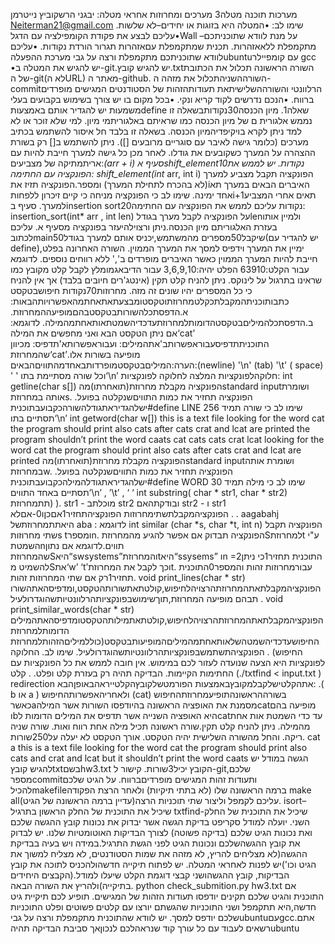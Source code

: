 מערכות תוכנה 
    מטלה3
מערכים ומחרוזות
אחראי מטלה: יבגני הרשקוביץ נייטרמן
Neiterman21@gmail.com
שימו לב:
•המטלה היא בזוגות או יחידים–לא שלשות.
•עליכם לבצע את פקודת הקומפילציה עם הדגלWall –על מנת לוודא שתוכניתכם
מתקמפלת ללאאזהרות. תכנית שמתקמפלת עםאזהרות תגרור הורדת נקודות.
•עליכם לוודא שתוכניתכם מתקמפלת ורצה על גבי מערכת ההפעלהubuntuעם קומפיילר
gcc
•יש להגיש את המטלה ב-git.יש להגיש קובץ.txtהשורה הראשונה תכלול את הכתובת של
ה-git(לא הURL) מאתר ה-github. השורההשניהתכלול את מזהה ה-commitהרלוונטי
והשורההשלישיתאת תעודותהזהות של הסטודנטים המגישים מופרדים ברווח.
•הנכם נדרשים לקוד קריא ונקי.
•בכל מקום בו יש צורך בשימוש בקבועים בעלי משמעות יש להגדיר אותם באמצעותdefine
שאלה1. מיון הכנסה30נקודותבשאלה זו נממש אלגורית ם של מיון הכנסה כמו שראיתם באלגוריתמי מיון. למי שלא זוכר או לא למד
ניתן לקרא בויקיפדיהמיון הכנסה.
בשאלה זו בלבד חל איסור להשתמש בכתיב מערכים (כלומר גישה לאיבר עם סוגריים מרובעים []). ניתן
להשתמש ב[] רק בשורת ההצהרה על המערך כשקובעים את גודלו. לאחר מכן כל גישה למערך חייבת
להיות עם אריתמתיקה של מצביעים:*(arr + i)
סעיף אshift_element10נקודות.
יש לממש את הפונקציה עם החתימה:
shift_element(int* arr, int i)
הפונקציה תקבל מצביע למערך (לא בהכרח לתחילת המערך) ומספר.הפונקציה תזיז אתiהאיברים
הבאים במערך תא אחד ימינה. שימו לב כי הפונקציה מניחה כי קיים זיכרון ללפחותi+1תאים אחרי
המצביע למערך.
סעיף בinsertion sort20נקודות
עליכם לממש את הפונקציה עם החתימה:
insertion_sort(int* arr , int len)
על הפונקציה לקבל מערך בגודלlenולמיין אותו בעזרת האלגוריתם מיון הכנסה.ניתן ורצוילהיעזר
בפונקציה מסעיף א.
עליכם לכתובmainשיקבל50מספרים מהמשתמש,יכניס אותם למערך בגודל50(יש להגדיר עם
define),ימיין את המערך וידפיס למסך את המערך הממוין.
השורה האחרונה בפלט חייבת להיות המערך הממוין כאשר האיברים מופרדים ב',' ללא רווחים נוספים.
לדוגמא עבור הקלט:63910
הפלט יהיה:3,6,9,10
עבור הדיבאגמומלץ לקבל קלט מקובץ כמו שראינו בתרגול על לינוקס.
ניתן להניח קלט תקין (אינטג'רים חיובים בלבד) אך אין להניח כי כל המספרים יהיו שונים זה מזה.
מחרוזות70נקודות
חיפושבטקסט כתבותוכניתהמקבלתכקלטמחרוזתוטקסטומבצעתאתאחתמהאפשרויותהבאות: א.הדפסתכלהשורותבטקסטבהםמופיעההמחרוזת. ב.הדפסתכלהמיליםבטקסטהדומותלמחרוזתעדכדיהשמטתאותאחתמהמילה.
לדוגמא: אם ניתן הטקסט הבא ואני מחפשים את המילה‘cat’
התוכניתתדפיסעבוראפשרותב'אתהמילים:
ועבוראפשרותא'תדפיס:
מכיוון שהמחרוזת‘cat’מופיעה בשורות אלו.
הערה:המיליםבטקסטמופרדותבאחדמהתוויםהבאים:(newline) '\n' (tab) '\t' ( space) ' '
וכל שורה מסתיימת בתו‘\n’
חלוקהלפונקציות
המלצה לחלוקה לפונקציות:
int getline(char s[])
הפונקציה מקבלת מחרוזת(תואחרתו)מהstandard inputושומרת אותה במחרוזתs. הפונקציה תחזיר את כמות התוויםשנקלטה בפועל.
ישלהגדיראתגודלהשורהכקבועבתוכנית#define LINE 256
שימו לב כי שורה תמיד תסתיים בתו‘\n’
int getword(char w[])
this is a text file
looking for the word cat
the program should print also cats
after cats crat and lcat are printed
the program shouldn’t print
the word caats
cat
cats
cats
crat
lcat
looking for the word cat
the program should print also cats
after cats crat and lcat are printed
הפונקציה מקבלת מחרוזת(תואחרתו)מהstandard inputושומרת אותה במחרוזתw. הפונקציה תחזיר את כמות התוויםשנקלטה בפועל.
ישלהגדיראתגודלהמילהכקבועבתוכנית#define WORD 30
שימו לב כי מילה תמיד תסתיים באחד התווים‘\n’ , ’\t’ , ‘ ‘
int substring( char * str1, char * str2)
תתמחרוזת) ). str1 - מוכלתב str2 ובודקתהאם str2 - ו str1 הפונקציהמקבלתשתימחרוזות
הפונקציהתחזיר1אםכןו0-אםלא . . aagabahj היאתתמחרוזתשל aba : לדוגמא
int similar (char *s, char *t, int n)
הפונקציה תקבל שתי מחרוזותs tומספרn. הפונקציה תבדוק אם אפשר להגיע מהמחרוזתSלמחרוזתt
ע"י השמטתnתווים.לדוגמא אם נתון שהמחרוזתSהיא“swsystems”והמחרוזתtהיא“ssysems”
וn =2התוכנית תחזיר1כי ניתן להשמיט מSאת‘w’ ‘t’וכך לקבל את המחרוזתt. עבורמחרוזות זהות והמספר0התוכנית תחזיר1רק אם שתי המחרוזות זהות.
void print_lines(char * str)
הפונקציהמקבלתאתהמחרוזתהרצויהלחיפוש,קולטתאתשורותהטקסט,ומדפיסהאתהשורותבהם מופיעה
המחרוזת,תוךשימושבפונקציותהרלוונטיותשהוגדרולעיל .
void print_similar_words(char * str)
הפונקציהמקבלתאתהמחרוזתהרצויהלחיפוש,קולטתאתמילותהטקסטומדפיסהאתהמילים הדומותלמחרוזת החיפושעדכדיהשמטהשלאותאחתמהמיליםהמופיעותבטקסט(כוללמיליםהזהותלמחרוזת החיפוש) .
הפונקציהתשתמשבפונקציותהרלוונטיותשהוגדרולעיל.
שימו לב. החלוקה לפונקציות היא הצעה שנועדה לעזור לכם במימוש. אין חובה לממש את כל
הפונקציות עם החתימות הקיימות. הבדיקה תהיה רק בעזרת קלט ופלט. .
קלט
(./txtfind < input.txt ) redirection אתהקלטישלקבלמקובץבאמצעות הפורמטשלקובץהקלטייראהבאופןהבא:
.( b או a ) ולאחריהאפשרותהחיפוש (cat) בשורההראשונהתופיעמחרוזתהחיפוש
כאשרaמסמנת את האופציה הראשונה בהיודפסו השורות אשר המילהcatמופיעה בהם וbהיא
האופציה השנייה אשר תדפיס את המילים הדומות לcatעד כדי השמטת אות אחת מהמילה. ניתן להניח קלט תקין.שורה ראשונה תכיל מילה אחת רווח ואות. שורה שניה ריקה. והחל מהשורה
השלישית יהיה הטקסט. אורך הטקסט לא יעלה על250שורות.
cat a
this is a text file
looking for the word cat
the program should print also cats
and crat and lcat but it shouldn’t
print the word caats
הגשה
במודל יש להגיש קובץtxtבשםhw3.txt
הקובץ יכיל3שורות. קישור ל-gitשלכם, מספרcommitותעודות זהות המגישים מופרדיםברווח.
על הגיט שלכם להכילmakefileברמה הראשונה שלו (לא בתתי תיקיות) ולאחר הרצת הפקודה
make allעליכם לקמפל וליצור שתי תוכניות הרצה(עדיין ברמה הראשונה של הגיט).
isort–שיכיל את התוכנית של החלק הראשון בתרגיל
txtfind-שיכיל את התוכנית של החלק השני.
יועלה למודל סקריפט בדיקת הגשה אשר יבדוק את נכונות קובץ ההגשה שלכם ואת נכונות הגיט
שלכם (בדיקה פשוטה) לצורך הבדיקות האוטומטיות שלנו. יש לבדוק את קובץ ההגשהשלכם
ונכונות הגיט לפני הגשת התרגיל.במידה ויש בעיה בבדיקת ההגשה(לא מצליחים להריץ, לא מזהה
את שמות הסטודנטים, לא מצליח למשוך את הגיט וכו')יש לפנות לאחראי המטלה.
יש לפתוח תיקייה חדשהולהכניס לתוכה את קובץ הבדיקות, קובץ ההגשהושני קבצי דוגמת הקלט
שיעלו למודל.(הקבצים היחידים בתיקייה)ולהריץ את השורה הבאה.
python check_submition.py hw3.txt
אם התוכנית והגיט שלכם תקינים יודפסו תעודות הזהות של המגישים. תופיע לכם תיקיית גיט
חדשה,היא תתקמפל ושני התוכניות שהגשתם יורצו עם קלטים פשוטים ופלט התוכניות שלכם
יודפס למסך.
יש לוודא שהתוכנית מתקמפלת ורצה על גביubuntuעםgcc.אתם רשאים לעבוד עם כל עורך קוד
שנראהלכם לנכוןאך סביבת הבדיקה תהיהubuntu
